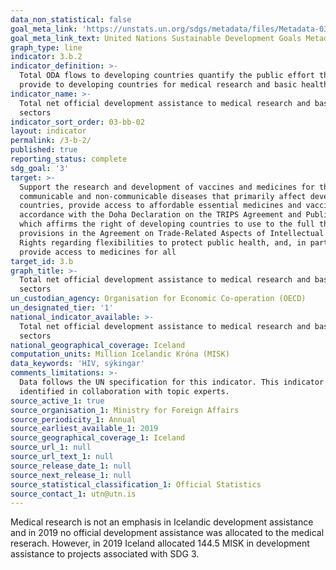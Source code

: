 ```yaml
---
data_non_statistical: false
goal_meta_link: 'https://unstats.un.org/sdgs/metadata/files/Metadata-03-0B-02.pdf'
goal_meta_link_text: United Nations Sustainable Development Goals Metadata (PDF 210 KB)
graph_type: line
indicator: 3.b.2
indicator_definition: >-
  Total ODA flows to developing countries quantify the public effort that donors
  provide to developing countries for medical research and basic health.
indicator_name: >-
  Total net official development assistance to medical research and basic health
  sectors
indicator_sort_order: 03-bb-02
layout: indicator
permalink: /3-b-2/
published: true
reporting_status: complete
sdg_goal: '3'
target: >-
  Support the research and development of vaccines and medicines for the
  communicable and non-communicable diseases that primarily affect developing
  countries, provide access to affordable essential medicines and vaccines, in
  accordance with the Doha Declaration on the TRIPS Agreement and Public Health,
  which affirms the right of developing countries to use to the full the
  provisions in the Agreement on Trade-Related Aspects of Intellectual Property
  Rights regarding flexibilities to protect public health, and, in particular,
  provide access to medicines for all
target_id: 3.b
graph_title: >-
  Total net official development assistance to medical research and basic health
  sectors
un_custodian_agency: Organisation for Economic Co-operation (OECD)
un_designated_tier: '1'
national_indicator_available: >-
  Total net official development assistance to medical research and basic health
  sectors
national_geographical_coverage: Iceland
computation_units: Million Icelandic Króna (MISK)
data_keywords: 'HIV, sýkingar'
comments_limitations: >-
  Data follows the UN specification for this indicator. This indicator has been
  identified in collaboration with topic experts.
source_active_1: true
source_organisation_1: Ministry for Foreign Affairs
source_periodicity_1: Annual
source_earliest_available_1: 2019
source_geographical_coverage_1: Iceland
source_url_1: null
source_url_text_1: null
source_release_date_1: null
source_next_release_1: null
source_statistical_classification_1: Official Statistics
source_contact_1: utn@utn.is
---
```


Medical research is not an emphasis in Icelandic development assistance and in 2019 no official development assistance was allocated to the medical reserach. However, in 2019 Iceland allocated 144.5 MISK in development assistance to projects associated with SDG 3.
